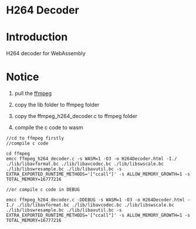 H264 Decoder
==============

# Introduction
H264 decoder for WebAssembly

# Notice
1. pull the [ffmpeg](https://github.com/FFmpeg/FFmpeg)

2. copy the lib folder to ffmpeg folder

3. copy the ffmpeg_h264_decoder.c to ffmpeg folder

4. compile the c code to wasm
```
//cd to ffmpeg firstly
//compile c code

cd ffmpeg
emcc ffmpeg_h264_decoder.c -s WASM=1 -O3 -o H264Decoder.html -I./ ./lib/libavformat.bc ./lib/libavcodec.bc ./lib/libswscale.bc ./lib/libswresample.bc ./lib/libavutil.bc -s EXTRA_EXPORTED_RUNTIME_METHODS='["ccall"]' -s ALLOW_MEMORY_GROWTH=1 -s TOTAL_MEMORY=16777216

//or compile c code in DEBUG

emcc ffmpeg_h264_decoder.c -DDEBUG -s WASM=1 -O3 -o H264Decoder.html -I./ ./lib/libavformat.bc ./lib/libavcodec.bc ./lib/libswscale.bc ./lib/libswresample.bc ./lib/libavutil.bc -s EXTRA_EXPORTED_RUNTIME_METHODS='["ccall"]' -s ALLOW_MEMORY_GROWTH=1 -s TOTAL_MEMORY=16777216
```